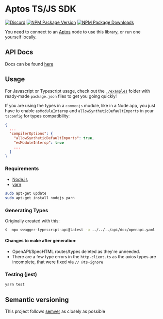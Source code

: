 # Aptos TS/JS SDK

[![Discord][discord-image]][discord-url]
[![NPM Package Version][npm-image-version]][npm-url]
[![NPM Package Downloads][npm-image-downloads]][npm-url]

You need to connect to an [Aptos][repo] node to use this library, or run one
yourself locally.

## API Docs
Docs can be found [here](API.md)

## Usage

For Javascript or Typescript usage, check out the [`./examples`][examples] folder with ready-made `package.json` files
to get you going quickly!

If you are using the types in a `commonjs` module, like in a Node app, you just have to enable `esModuleInterop`
and `allowSyntheticDefaultImports` in your `tsconfig` for types compatibility:

```json
{
  ...
  "compilerOptions": {
    "allowSyntheticDefaultImports": true,
    "esModuleInterop": true
    ...
  }
}
```

### Requirements

- [Node.js](https://nodejs.org)
- [yarn](https://yarnpkg.com/)

```bash
sudo apt-get update
sudo apt-get install nodejs yarn
```

### Generating Types

Originally created with this:

```bash
$  npx swagger-typescript-api@latest -p ../../../api/doc/openapi.yaml -o ./src/api --modular --axios --single-http-client
```

#### Changes to make after generation:

- OpenAPI/SpecHTML routes/types deleted as they're unneeded.
- There are a few type errors in the `http-client.ts` as the axios types are incomplete, that were fixed
  via `// @ts-ignore`

### Testing (jest)

```bash
yarn test
```

[examples]: https://github.com/aptos-labs/aptos-core/blob/main/ecosystem/typescript/sdk/examples/

[repo]: https://github.com/aptos-labs/aptos-core

[npm-image-version]: https://img.shields.io/npm/v/aptos.svg

[npm-image-downloads]: https://img.shields.io/npm/dm/aptos.svg

[npm-url]: https://npmjs.org/package/aptos

[discord-image]: https://img.shields.io/discord/945856774056083548?label=Discord&logo=discord&style=flat~~~~

[discord-url]:  https://discord.gg/aptoslabs

## Semantic versioning

This project follows [semver](https://semver.org/) as closely as possible
